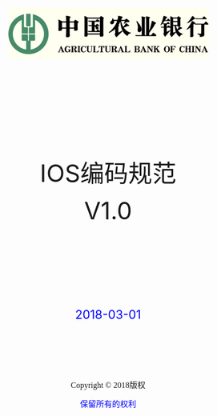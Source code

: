 <center>
<img src="/assets/logo_big.png"/>
<br/><br/><br/><br/><br/><br/><br/><br/><br/><br/><br/><br/>
<font size = 8>IOS编码规范</font> 
<p><font size = 10>V1.0</font></p>
<br/><br/><br/><br/><br/><br/><br/><br/>
<p><font size = 5 color = blue> 2018-03-01</font></p>
<br/><br/><br/><br/><br/>
<p><font size = 3 face = "黑体"> Copyright © 2018版权</font></p>
<p><font size = 3 color = blue> 保留所有的权利</font></p>
</center>


